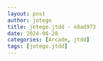 ```yaml
---
layout: post
author: jotego
title: jotego.jtdd - e8ad973
date: 2024-06-28
categories: [Arcade, jtdd]
tags: [jotego.jtdd]
---
```


